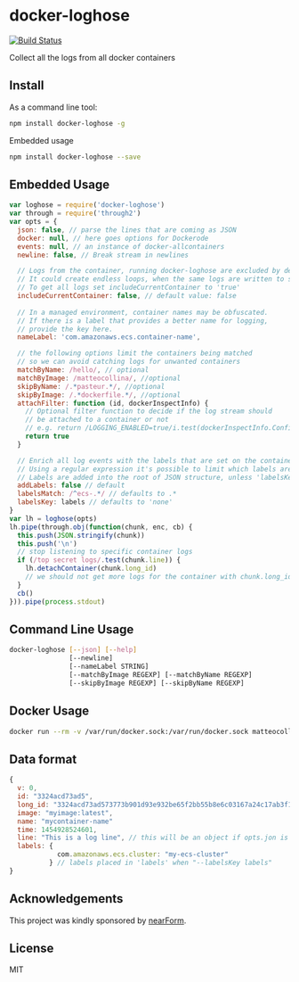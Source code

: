 # docker-loghose

[![Build Status](https://travis-ci.org/mcollina/docker-loghose.svg?branch=master)](https://travis-ci.org/mcollina/docker-loghose)

Collect all the logs from all docker containers

## Install

As a command line tool:

```bash
npm install docker-loghose -g
```

Embedded usage

```bash
npm install docker-loghose --save
```

## Embedded Usage

```js
var loghose = require('docker-loghose')
var through = require('through2')
var opts = {
  json: false, // parse the lines that are coming as JSON
  docker: null, // here goes options for Dockerode
  events: null, // an instance of docker-allcontainers
  newline: false, // Break stream in newlines

  // Logs from the container, running docker-loghose are excluded by default.
  // It could create endless loops, when the same logs are written to stdout...
  // To get all logs set includeCurrentContainer to 'true'
  includeCurrentContainer: false, // default value: false
  
  // In a managed environment, container names may be obfuscated. 
  // If there is a label that provides a better name for logging,
  // provide the key here.
  nameLabel: 'com.amazonaws.ecs.container-name',

  // the following options limit the containers being matched
  // so we can avoid catching logs for unwanted containers
  matchByName: /hello/, // optional
  matchByImage: /matteocollina/, //optional
  skipByName: /.*pasteur.*/, //optional
  skipByImage: /.*dockerfile.*/, //optional
  attachFilter: function (id, dockerInspectInfo) {
    // Optional filter function to decide if the log stream should 
    // be attached to a container or not 
    // e.g. return /LOGGING_ENABLED=true/i.test(dockerInspectInfo.Config.Env.toString())
    return true
  }

  // Enrich all log events with the labels that are set on the container
  // Using a regular expression it's possible to limit which labels are set
  // Labels are added into the root of JSON structure, unless 'labelsKey' is defined
  addLabels: false // default
  labelsMatch: /^ecs-.*/ // defaults to .*
  labelsKey: labels // defaults to 'none'
}
var lh = loghose(opts)
lh.pipe(through.obj(function(chunk, enc, cb) {
  this.push(JSON.stringify(chunk))
  this.push('\n')
  // stop listening to specific container logs
  if (/top secret logs/.test(chunk.line)) { 
    lh.detachContainer(chunk.long_id)
    // we should not get more logs for the container with chunk.long_id
  }
  cb()
})).pipe(process.stdout)


```

## Command Line Usage

```bash
docker-loghose [--json] [--help]
               [--newline]
               [--nameLabel STRING]
               [--matchByImage REGEXP] [--matchByName REGEXP]
               [--skipByImage REGEXP] [--skipByName REGEXP]
```

## Docker Usage

```bash
docker run --rm -v /var/run/docker.sock:/var/run/docker.sock matteocollina/docker-loghose
```

## Data format

```js
{
  v: 0,
  id: "3324acd73ad5",
  long_id: "3324acd73ad573773b901d93e932be65f2bb55b8e6c03167a24c17ab3f172249"
  image: "myimage:latest",
  name: "mycontainer-name"
  time: 1454928524601,
  line: "This is a log line", // this will be an object if opts.jon is true
  labels: {
            com.amazonaws.ecs.cluster: "my-ecs-cluster"
          } // labels placed in 'labels' when "--labelsKey labels"
}
```

Acknowledgements
----------------

This project was kindly sponsored by [nearForm](http://nearform.com).


## License

MIT
